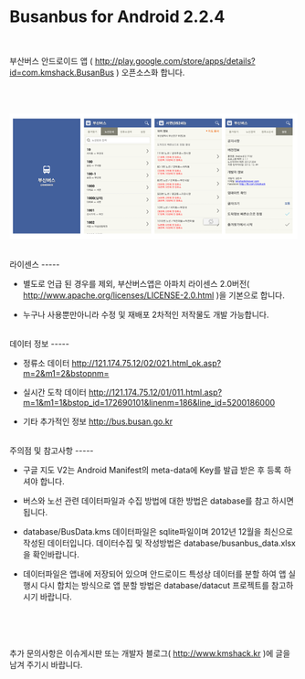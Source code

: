 Busanbus for Android 2.2.4
========

<br/>

부산버스 안드로이드 앱 ( http://play.google.com/store/apps/details?id=com.kmshack.BusanBus ) 오픈소스화 합니다. 

<br/>

<br/>

![busanbus screens](screens.png)

<br/>
라이센스
-----

- 별도로 언급 된 경우를 제외, 부산버스앱은 아파치 라이센스 2.0버전( http://www.apache.org/licenses/LICENSE-2.0.html )을 기본으로 합니다.

- 누구나 사용뿐만아니라 수정 및 재배포 2차적인 저작물도 개발 가능합니다. 


<br/>
데이터 정보
-----

- 정류소 데이터 http://121.174.75.12/02/021.html_ok.asp?m=2&m1=2&bstopnm=

- 실시간 도착 데이터 http://121.174.75.12/01/011.html.asp?m=1&m1=1&bstop_id=172690101&linenm=186&line_id=5200186000

- 기타 추가적인 정보 http://bus.busan.go.kr



<br/>
주의점 및 참고사항
-----

- 구글 지도 V2는 Android Manifest의 meta-data에 Key를 발급 받은 후 등록 하셔야 합니다.
<meta-data
	android:name="com.google.android.maps.v2.API_KEY"
	android:value="Your Goolge Maps API V2 Key" />

- 버스와 노선 관련 데이터파일과 수집 방법에 대한 방법은 database를 참고 하시면 됩니다.

- database/BusData.kms 데이터파일은 sqlite파일이며 2012년 12월을 최신으로 작성된 데이터입니다. 데이터수집 및 작성방법은 database/busanbus_data.xlsx을 확인바랍니다.

- 데이터파일은 앱내에 저장되어 있으며 안드로이드 특성상 데이터를 분할 하여 앱 실행시 다시 합치는 방식으로 앱 분할 방법은 database/datacut 프로젝트를 참고하시기 바랍니다.



<br/><br/><br/>

추가 문의사항은 이슈게시판 또는 개발자 블로그( http://www.kmshack.kr )에 글을 남겨 주기시 바랍니다.



